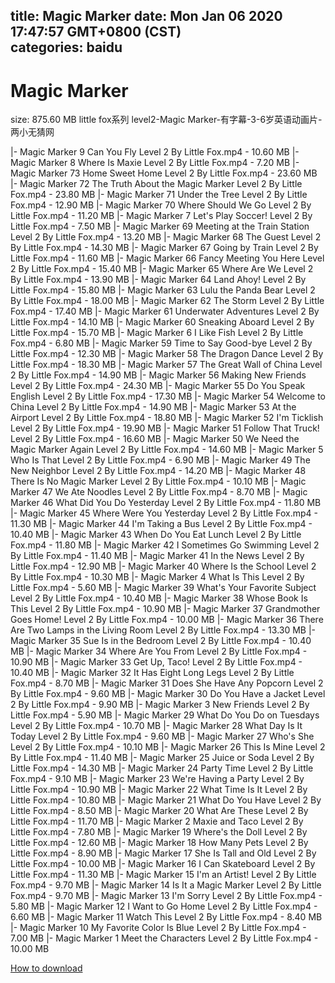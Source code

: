 
title: Magic Marker
date: Mon Jan 06 2020 17:47:57 GMT+0800 (CST)    
categories: baidu
---

# Magic Marker
size: 875.60 MB
 little fox系列 level2-Magic Marker-有字幕-3-6岁英语动画片-两小无猜网
 
|- Magic Marker 9  Can You Fly    Level 2   By Little Fox.mp4 - 10.60 MB
|- Magic Marker 8  Where Is Maxie    Level 2   By Little Fox.mp4 - 7.20 MB
|- Magic Marker 73  Home Sweet Home   Level 2   By Little Fox.mp4 - 23.60 MB
|- Magic Marker 72  The Truth About the Magic Marker   Level 2   By Little Fox.mp4 - 23.80 MB
|- Magic Marker 71  Under the Tree   Level 2   By Little Fox.mp4 - 12.90 MB
|- Magic Marker 70  Where Should We Go    Level 2   By Little Fox.mp4 - 11.20 MB
|- Magic Marker 7  Let's Play Soccer!   Level 2   By Little Fox.mp4 - 7.50 MB
|- Magic Marker 69  Meeting at the Train Station   Level 2   By Little Fox.mp4 - 13.20 MB
|- Magic Marker 68  The Guest   Level 2   By Little Fox.mp4 - 14.30 MB
|- Magic Marker 67  Going by Train   Level 2   By Little Fox.mp4 - 11.60 MB
|- Magic Marker 66  Fancy Meeting You Here   Level 2   By Little Fox.mp4 - 15.40 MB
|- Magic Marker 65  Where Are We    Level 2   By Little Fox.mp4 - 13.90 MB
|- Magic Marker 64  Land Ahoy!   Level 2   By Little Fox.mp4 - 15.80 MB
|- Magic Marker 63  Lulu the Panda Bear   Level 2   By Little Fox.mp4 - 18.00 MB
|- Magic Marker 62  The Storm   Level 2   By Little Fox.mp4 - 17.40 MB
|- Magic Marker 61  Underwater Adventures   Level 2   By Little Fox.mp4 - 14.10 MB
|- Magic Marker 60  Sneaking Aboard   Level 2   By Little Fox.mp4 - 15.70 MB
|- Magic Marker 6  I Like Fish   Level 2   By Little Fox.mp4 - 6.80 MB
|- Magic Marker 59  Time to Say Good-bye   Level 2   By Little Fox.mp4 - 12.30 MB
|- Magic Marker 58  The Dragon Dance   Level 2   By Little Fox.mp4 - 18.30 MB
|- Magic Marker 57  The Great Wall of China   Level 2   By Little Fox.mp4 - 14.90 MB
|- Magic Marker 56  Making New Friends   Level 2   By Little Fox.mp4 - 24.30 MB
|- Magic Marker 55  Do You Speak English    Level 2   By Little Fox.mp4 - 17.30 MB
|- Magic Marker 54  Welcome to China   Level 2   By Little Fox.mp4 - 14.90 MB
|- Magic Marker 53  At the Airport   Level 2   By Little Fox.mp4 - 18.80 MB
|- Magic Marker 52  I'm Ticklish   Level 2   By Little Fox.mp4 - 19.90 MB
|- Magic Marker 51  Follow That Truck!   Level 2   By Little Fox.mp4 - 16.60 MB
|- Magic Marker 50  We Need the Magic Marker Again   Level 2   By Little Fox.mp4 - 14.60 MB
|- Magic Marker 5  Who Is That    Level 2   By Little Fox.mp4 - 6.90 MB
|- Magic Marker 49  The New Neighbor   Level 2   By Little Fox.mp4 - 14.20 MB
|- Magic Marker 48  There Is No Magic Marker   Level 2   By Little Fox.mp4 - 10.10 MB
|- Magic Marker 47  We Ate Noodles   Level 2   By Little Fox.mp4 - 8.70 MB
|- Magic Marker 46  What Did You Do Yesterday    Level 2   By Little Fox.mp4 - 11.80 MB
|- Magic Marker 45  Where Were You Yesterday    Level 2   By Little Fox.mp4 - 11.30 MB
|- Magic Marker 44  I'm Taking a Bus   Level 2   By Little Fox.mp4 - 10.40 MB
|- Magic Marker 43  When Do You Eat Lunch    Level 2   By Little Fox.mp4 - 11.80 MB
|- Magic Marker 42  I Sometimes Go Swimming   Level 2   By Little Fox.mp4 - 11.40 MB
|- Magic Marker 41  In the News   Level 2   By Little Fox.mp4 - 12.90 MB
|- Magic Marker 40  Where Is the School    Level 2   By Little Fox.mp4 - 10.30 MB
|- Magic Marker 4  What Is This    Level 2   By Little Fox.mp4 - 5.60 MB
|- Magic Marker 39  What's Your Favorite Subject    Level 2   By Little Fox.mp4 - 10.40 MB
|- Magic Marker 38  Whose Book Is This    Level 2   By Little Fox.mp4 - 10.90 MB
|- Magic Marker 37  Grandmother Goes Home!   Level 2   By Little Fox.mp4 - 10.00 MB
|- Magic Marker 36  There Are Two Lamps in the Living Room   Level 2   By Little Fox.mp4 - 13.30 MB
|- Magic Marker 35  Sue Is in the Bedroom   Level 2   By Little Fox.mp4 - 10.40 MB
|- Magic Marker 34  Where Are You From    Level 2   By Little Fox.mp4 - 10.90 MB
|- Magic Marker 33  Get Up, Taco!   Level 2   By Little Fox.mp4 - 10.40 MB
|- Magic Marker 32  It Has Eight Long Legs   Level 2   By Little Fox.mp4 - 8.70 MB
|- Magic Marker 31  Does She Have Any Popcorn    Level 2   By Little Fox.mp4 - 9.60 MB
|- Magic Marker 30  Do You Have a Jacket    Level 2   By Little Fox.mp4 - 9.90 MB
|- Magic Marker 3  New Friends   Level 2   By Little Fox.mp4 - 5.90 MB
|- Magic Marker 29  What Do You Do on Tuesdays    Level 2   By Little Fox.mp4 - 10.70 MB
|- Magic Marker 28  What Day Is It Today    Level 2   By Little Fox.mp4 - 9.60 MB
|- Magic Marker 27  Who's She    Level 2   By Little Fox.mp4 - 10.10 MB
|- Magic Marker 26  This Is Mine   Level 2   By Little Fox.mp4 - 11.40 MB
|- Magic Marker 25  Juice or Soda    Level 2   By Little Fox.mp4 - 14.30 MB
|- Magic Marker 24  Party Time   Level 2   By Little Fox.mp4 - 9.10 MB
|- Magic Marker 23  We're Having a Party   Level 2   By Little Fox.mp4 - 10.90 MB
|- Magic Marker 22  What Time Is It    Level 2   By Little Fox.mp4 - 10.80 MB
|- Magic Marker 21  What Do You Have    Level 2   By Little Fox.mp4 - 8.50 MB
|- Magic Marker 20  What Are These    Level 2   By Little Fox.mp4 - 11.70 MB
|- Magic Marker 2  Maxie and Taco   Level 2   By Little Fox.mp4 - 7.80 MB
|- Magic Marker 19  Where's the Doll    Level 2   By Little Fox.mp4 - 12.60 MB
|- Magic Marker 18  How Many Pets    Level 2   By Little Fox.mp4 - 8.90 MB
|- Magic Marker 17  She Is Tall and Old   Level 2   By Little Fox.mp4 - 10.00 MB
|- Magic Marker 16  I Can Skateboard   Level 2   By Little Fox.mp4 - 11.30 MB
|- Magic Marker 15  I'm an Artist!   Level 2   By Little Fox.mp4 - 9.70 MB
|- Magic Marker 14  Is It a Magic Marker    Level 2   By Little Fox.mp4 - 9.70 MB
|- Magic Marker 13  I'm Sorry   Level 2   By Little Fox.mp4 - 5.80 MB
|- Magic Marker 12  I Want to Go Home   Level 2   By Little Fox.mp4 - 6.60 MB
|- Magic Marker 11  Watch This   Level 2   By Little Fox.mp4 - 8.40 MB
|- Magic Marker 10  My Favorite Color Is Blue   Level 2   By Little Fox.mp4 - 7.00 MB
|- Magic Marker 1  Meet the Characters   Level 2   By Little Fox.mp4 - 10.00 MB

[How to download](https://bpcam.bemobtrk.com/go/2ceec3aa-1ca2-46d6-b9ff-aaa5c184517c?jno=4332)
